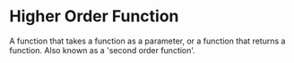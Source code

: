 ---
---

# Higher Order Function

A function that takes a function as a parameter, or a function that returns a function. Also known as a 'second order function'.